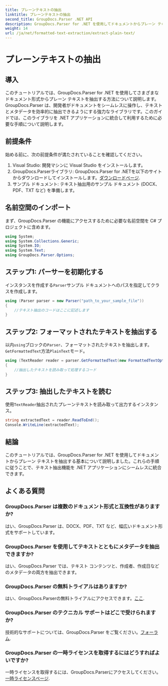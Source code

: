 ```yaml
---
title: プレーンテキストの抽出
linktitle: プレーンテキストの抽出
second_title: GroupDocs.Parser .NET API
description: GroupDocs.Parser for .NET を使用してドキュメントからプレーン テキストを抽出する方法を学びます。テキスト抽出をアプリケーションに統合するための簡単な手順です。
weight: 14
url: /ja/net/formatted-text-extraction/extract-plain-text/
---
```


# プレーンテキストの抽出

## 導入
このチュートリアルでは、GroupDocs.Parser for .NET を使用してさまざまなドキュメント形式からプレーン テキストを抽出する方法について説明します。GroupDocs.Parser は、開発者がドキュメントをシームレスに操作し、テキストとメタデータを効率的に抽出できるようにする強力なライブラリです。このガイドでは、このライブラリを .NET アプリケーションに統合して利用するために必要な手順について説明します。
## 前提条件
始める前に、次の前提条件が満たされていることを確認してください。
1. Visual Studio: 開発マシンに Visual Studio をインストールします。
2.  GroupDocs.Parserライブラリ: GroupDocs.Parser for .NETを以下のサイトからダウンロードしてインストールします。[ダウンロードページ](https://releases.groupdocs.com/parser/net/).
3. サンプル ドキュメント: テキスト抽出用のサンプル ドキュメント (DOCX、PDF、TXT など) を準備します。

## 名前空間のインポート
まず、GroupDocs.Parser の機能にアクセスするために必要な名前空間を C# プロジェクトに含めます。
```csharp
using System;
using System.Collections.Generic;
using System.IO;
using System.Text;
using GroupDocs.Parser.Options;
```
## ステップ1: パーサーを初期化する
インスタンスを作成する`Parser`サンプル ドキュメントへのパスを指定してクラスを作成します。
```csharp
using (Parser parser = new Parser("path_to_your_sample_file"))
{
    //テキスト抽出のコードはここに記述します
}
```
## ステップ2: フォーマットされたテキストを抽出する
以内`using`ブロックの`Parser`、フォーマットされたテキストを抽出します。`GetFormattedText`方法`PlainText`モード。
```csharp
using (TextReader reader = parser.GetFormattedText(new FormattedTextOptions(FormattedTextMode.PlainText)))
{
    //抽出したテキストを読み取って処理するコード
}
```
## ステップ3: 抽出したテキストを読む
使用`TextReader`抽出されたプレーンテキストを読み取って出力するインスタンス。
```csharp
string extractedText = reader.ReadToEnd();
Console.WriteLine(extractedText);
```

## 結論
このチュートリアルでは、GroupDocs.Parser for .NET を使用してドキュメントからプレーン テキストを抽出する基本について説明しました。これらの手順に従うことで、テキスト抽出機能を .NET アプリケーションにシームレスに統合できます。

## よくある質問
### GroupDocs.Parser は複数のドキュメント形式と互換性がありますか?
はい、GroupDocs.Parser は、DOCX、PDF、TXT など、幅広いドキュメント形式をサポートしています。
### GroupDocs.Parser を使用してテキストとともにメタデータを抽出できますか?
はい、GroupDocs.Parser では、テキスト コンテンツと、作成者、作成日などのメタデータの両方を抽出できます。
### GroupDocs.Parser の無料トライアルはありますか?
はい、GroupDocs.Parserの無料トライアルにアクセスできます。[ここ](https://releases.groupdocs.com/).
### GroupDocs.Parser のテクニカル サポートはどこで受けられますか?
技術的なサポートについては、GroupDocs.Parser をご覧ください。[フォーラム](https://forum.groupdocs.com/c/parser/17).
### GroupDocs.Parser の一時ライセンスを取得するにはどうすればよいですか?
一時ライセンスを取得するには、GroupDocs.Parserにアクセスしてください。[一時ライセンスページ](https://purchase.groupdocs.com/temporary-license/).